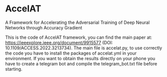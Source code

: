 # AccelAT
A Framework for Accelerating the Adversarial Training of Deep Neural Networks through Accuracy Gradient

This is the code of AccelAT framework, you can find the main paper at: https://ieeexplore.ieee.org/document/9915577 (DOI: 10.1109/ACCESS.2022.3213734).
The main file is accelat.py, to use correctly the code you have to install the packages of accelat.yml in your environment.
If you want to obtain the results directly on your phone you have to create a telegram bot and compile the telegram_bot.txt file before starting.
